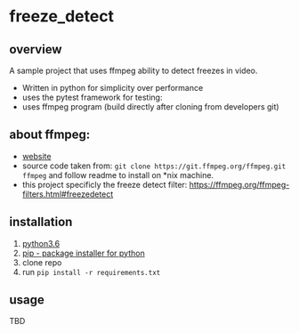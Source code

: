 # freeze_detect
## overview
A sample project that uses ffmpeg ability to detect freezes in video.
* Written in python for simplicity over performance
* uses the pytest framework for testing: 
* uses ffmpeg program (build directly after cloning from developers git)

## about ffmpeg:
* [website](https://ffmpeg.org)
* source code taken from: `git clone https://git.ffmpeg.org/ffmpeg.git ffmpeg` and follow readme to install on *nix machine.
* this project specificly the freeze detect filter: https://ffmpeg.org/ffmpeg-filters.html#freezedetect

## installation
1. [python3.6](https://www.python.org/downloads/)
2. [pip - package installer for python](https://pypi.org/project/pip/)
3. clone repo
3. run `pip install -r requirements.txt`

## usage
TBD
